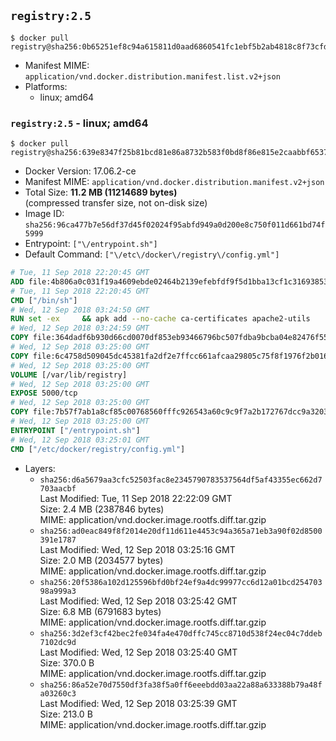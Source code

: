 ## `registry:2.5`

```console
$ docker pull registry@sha256:0b65251ef8c94a615811d0aad6860541fc1ebf5b2ab4818c8f73cfd46ce70845
```

-	Manifest MIME: `application/vnd.docker.distribution.manifest.list.v2+json`
-	Platforms:
	-	linux; amd64

### `registry:2.5` - linux; amd64

```console
$ docker pull registry@sha256:639e8347f25b81bcd81e86a8732b583f0bd8f86e815e2caabbf6537f3881e1b9
```

-	Docker Version: 17.06.2-ce
-	Manifest MIME: `application/vnd.docker.distribution.manifest.v2+json`
-	Total Size: **11.2 MB (11214689 bytes)**  
	(compressed transfer size, not on-disk size)
-	Image ID: `sha256:96ca477b7e56df37d45f02024f95abfd949a0d200e8c750f011d661bd74f5999`
-	Entrypoint: `["\/entrypoint.sh"]`
-	Default Command: `["\/etc\/docker\/registry\/config.yml"]`

```dockerfile
# Tue, 11 Sep 2018 22:20:45 GMT
ADD file:4b806a0c031f19a4609ebde02464b2139efebfdf9f5d1bba13cf1c316938530d in / 
# Tue, 11 Sep 2018 22:20:45 GMT
CMD ["/bin/sh"]
# Wed, 12 Sep 2018 03:24:50 GMT
RUN set -ex     && apk add --no-cache ca-certificates apache2-utils
# Wed, 12 Sep 2018 03:24:59 GMT
COPY file:364dadf6b930d66cd0070df853eb93466796bc507fdba9bcba04e82476f55687 in /bin/registry 
# Wed, 12 Sep 2018 03:25:00 GMT
COPY file:6c4758d509045dc45381fa2df2e7ffcc661afcaa29805c75f8f1976f2b016db8 in /etc/docker/registry/config.yml 
# Wed, 12 Sep 2018 03:25:00 GMT
VOLUME [/var/lib/registry]
# Wed, 12 Sep 2018 03:25:00 GMT
EXPOSE 5000/tcp
# Wed, 12 Sep 2018 03:25:00 GMT
COPY file:7b57f7ab1a8cf85c00768560fffc926543a60c9c9f7a2b172767dcc9a3203394 in /entrypoint.sh 
# Wed, 12 Sep 2018 03:25:00 GMT
ENTRYPOINT ["/entrypoint.sh"]
# Wed, 12 Sep 2018 03:25:01 GMT
CMD ["/etc/docker/registry/config.yml"]
```

-	Layers:
	-	`sha256:d6a5679aa3cfc52503fac8e2345790783537564df5af43355ec662d7703aacbf`  
		Last Modified: Tue, 11 Sep 2018 22:22:09 GMT  
		Size: 2.4 MB (2387846 bytes)  
		MIME: application/vnd.docker.image.rootfs.diff.tar.gzip
	-	`sha256:ad0eac849f8f2014e20df11d611e4453c94a365a71eb3a90f02d8500391e1787`  
		Last Modified: Wed, 12 Sep 2018 03:25:16 GMT  
		Size: 2.0 MB (2034577 bytes)  
		MIME: application/vnd.docker.image.rootfs.diff.tar.gzip
	-	`sha256:20f5386a102d125596bfd0bf24ef9a4dc99977cc6d12a01bcd25470398a999a3`  
		Last Modified: Wed, 12 Sep 2018 03:25:42 GMT  
		Size: 6.8 MB (6791683 bytes)  
		MIME: application/vnd.docker.image.rootfs.diff.tar.gzip
	-	`sha256:3d2ef3cf42bec2fe034fa4e470dffc745cc8710d538f24ec04c7ddeb7102dc9d`  
		Last Modified: Wed, 12 Sep 2018 03:25:40 GMT  
		Size: 370.0 B  
		MIME: application/vnd.docker.image.rootfs.diff.tar.gzip
	-	`sha256:86a52e70d7550df3fa38f5a0ff6eeebdd03aa22a88a633388b79a48fa03260c3`  
		Last Modified: Wed, 12 Sep 2018 03:25:39 GMT  
		Size: 213.0 B  
		MIME: application/vnd.docker.image.rootfs.diff.tar.gzip
